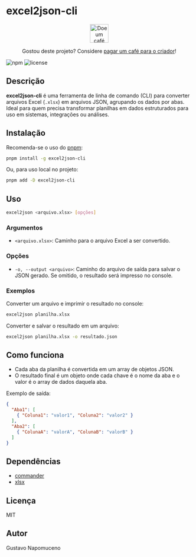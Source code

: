 # excel2json-cli

<div align="center">
  <a href="https://pixmeacoffee.vercel.app/gustavonpco" target="_blank">
    <img src="https://pixmeacoffee.vercel.app/logo-blue.svg" alt="Doe um café para o criador" width="50" />
  </a>
  <p>Gostou deste projeto? Considere <a href="https://pixmeacoffee.vercel.app/gustavonpco" target="_blank">pagar um café para o criador</a>!</p>
</div>

![npm](https://img.shields.io/npm/v/excel2json-cli)
![license](https://img.shields.io/npm/l/excel2json-cli)

## Descrição

**excel2json-cli** é uma ferramenta de linha de comando (CLI) para converter arquivos Excel (`.xlsx`) em arquivos JSON, agrupando os dados por abas. Ideal para quem precisa transformar planilhas em dados estruturados para uso em sistemas, integrações ou análises.

## Instalação

Recomenda-se o uso do [pnpm](https://pnpm.io/):

```bash
pnpm install -g excel2json-cli
```

Ou, para uso local no projeto:

```bash
pnpm add -D excel2json-cli
```

## Uso

```bash
excel2json <arquivo.xlsx> [opções]
```

### Argumentos

- `<arquivo.xlsx>`: Caminho para o arquivo Excel a ser convertido.

### Opções

- `-o, --output <arquivo>`: Caminho do arquivo de saída para salvar o JSON gerado. Se omitido, o resultado será impresso no console.

### Exemplos

Converter um arquivo e imprimir o resultado no console:

```bash
excel2json planilha.xlsx
```

Converter e salvar o resultado em um arquivo:

```bash
excel2json planilha.xlsx -o resultado.json
```

## Como funciona

- Cada aba da planilha é convertida em um array de objetos JSON.
- O resultado final é um objeto onde cada chave é o nome da aba e o valor é o array de dados daquela aba.

Exemplo de saída:

```json
{
  "Aba1": [
    { "Coluna1": "valor1", "Coluna2": "valor2" }
  ],
  "Aba2": [
    { "ColunaA": "valorA", "ColunaB": "valorB" }
  ]
}
```

## Dependências

- [commander](https://www.npmjs.com/package/commander)
- [xlsx](https://www.npmjs.com/package/xlsx)

## Licença

MIT

## Autor

Gustavo Napomuceno
